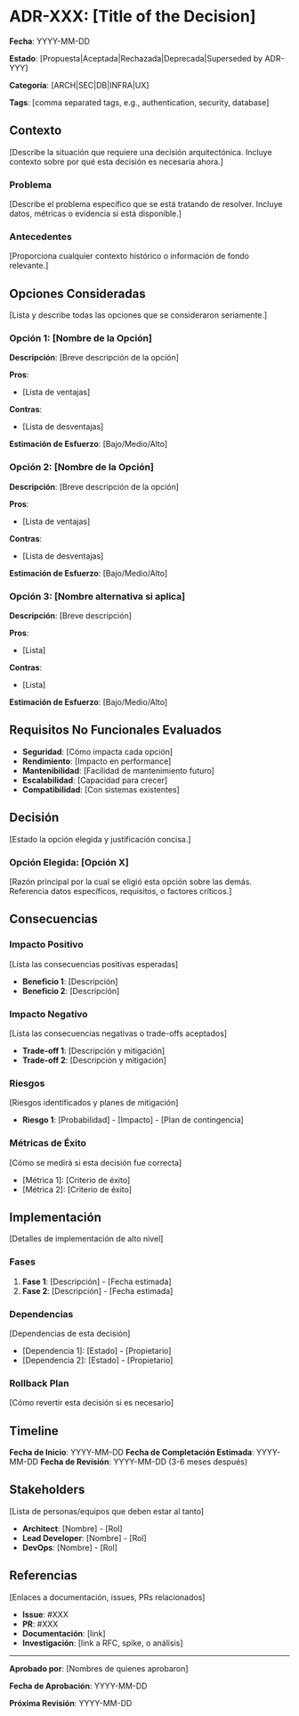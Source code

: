 # ADR-XXX: [Title of the Decision]

**Fecha**: YYYY-MM-DD

**Estado**: [Propuesta|Aceptada|Rechazada|Deprecada|Superseded by ADR-YYY]

**Categoría**: [ARCH|SEC|DB|INFRA|UX]

**Tags**: [comma separated tags, e.g., authentication, security, database]

## Contexto

[Describe la situación que requiere una decisión arquitectónica. Incluye contexto sobre por qué esta decisión es necesaria ahora.]

### Problema

[Describe el problema específico que se está tratando de resolver. Incluye datos, métricas o evidencia si está disponible.]

### Antecedentes

[Proporciona cualquier contexto histórico o información de fondo relevante.]

## Opciones Consideradas

[Lista y describe todas las opciones que se consideraron seriamente.]

### Opción 1: [Nombre de la Opción]

**Descripción**: [Breve descripción de la opción]

**Pros**:
- [Lista de ventajas]

**Contras**:
- [Lista de desventajas]

**Estimación de Esfuerzo**: [Bajo/Medio/Alto]

### Opción 2: [Nombre de la Opción]

**Descripción**: [Breve descripción de la opción]

**Pros**:
- [Lista de ventajas]

**Contras**:
- [Lista de desventajas]

**Estimación de Esfuerzo**: [Bajo/Medio/Alto]

### Opción 3: [Nombre alternativa si aplica]

**Descripción**: [Breve descripción]

**Pros**:
- [Lista]

**Contras**:
- [Lista]

**Estimación de Esfuerzo**: [Bajo/Medio/Alto]

## Requisitos No Funcionales Evaluados

- **Seguridad**: [Cómo impacta cada opción]
- **Rendimiento**: [Impacto en performance]
- **Mantenibilidad**: [Facilidad de mantenimiento futuro]
- **Escalabilidad**: [Capacidad para crecer]
- **Compatibilidad**: [Con sistemas existentes]

## Decisión

[Estado la opción elegida y justificación concisa.]

### Opción Elegida: **[Opción X]**

[Razón principal por la cual se eligió esta opción sobre las demás. Referencia datos específicos, requisitos, o factores críticos.]

## Consecuencias

### Impacto Positivo

[Lista las consecuencias positivas esperadas]

- **Beneficio 1**: [Descripción]
- **Beneficio 2**: [Descripción]

### Impacto Negativo

[Lista las consecuencias negativas o trade-offs aceptados]

- **Trade-off 1**: [Descripción y mitigación]
- **Trade-off 2**: [Descripción y mitigación]

### Riesgos

[Riesgos identificados y planes de mitigación]

- **Riesgo 1**: [Probabilidad] - [Impacto] - [Plan de contingencia]

### Métricas de Éxito

[Cómo se medirá si esta decisión fue correcta]

- [Métrica 1]: [Criterio de éxito]
- [Métrica 2]: [Criterio de éxito]

## Implementación

[Detalles de implementación de alto nivel]

### Fases

1. **Fase 1**: [Descripción] - [Fecha estimada]
2. **Fase 2**: [Descripción] - [Fecha estimada]

### Dependencias

[Dependencias de esta decisión]

- [Dependencia 1]: [Estado] - [Propietario]
- [Dependencia 2]: [Estado] - [Propietario]

### Rollback Plan

[Cómo revertir esta decisión si es necesario]

## Timeline

**Fecha de Inicio**: YYYY-MM-DD
**Fecha de Completación Estimada**: YYYY-MM-DD
**Fecha de Revisión**: YYYY-MM-DD (3-6 meses después)

## Stakeholders

[Lista de personas/equipos que deben estar al tanto]

- **Architect**: [Nombre] - [Rol]
- **Lead Developer**: [Nombre] - [Rol]
- **DevOps**: [Nombre] - [Rol]

## Referencias

[Enlaces a documentación, issues, PRs relacionados]

- **Issue**: #XXX
- **PR**: #XXX
- **Documentación**: [link]
- **Investigación**: [link a RFC, spike, o análisis]

---

**Aprobado por**: [Nombres de quienes aprobaron]

**Fecha de Aprobación**: YYYY-MM-DD

**Próxima Revisión**: YYYY-MM-DD
